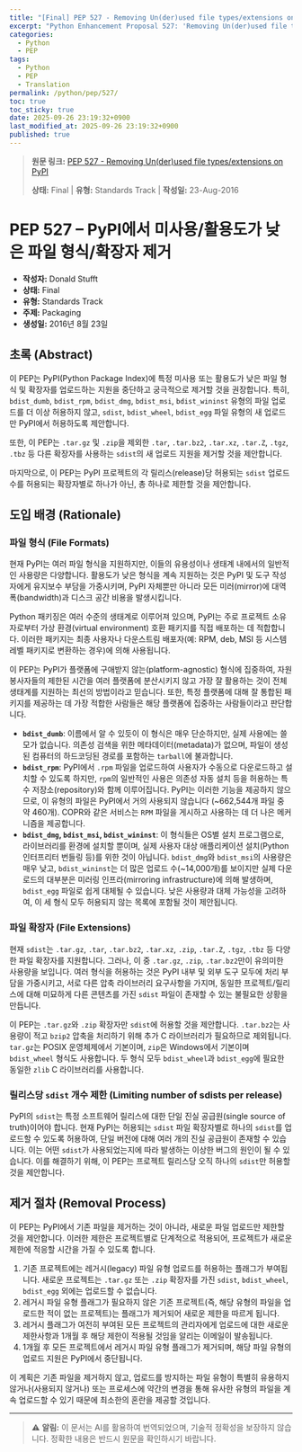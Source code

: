 ```yaml
---
title: "[Final] PEP 527 - Removing Un(der)used file types/extensions on PyPI"
excerpt: "Python Enhancement Proposal 527: 'Removing Un(der)used file types/extensions on PyPI'에 대한 한국어 번역입니다."
categories:
  - Python
  - PEP
tags:
  - Python
  - PEP
  - Translation
permalink: /python/pep/527/
toc: true
toc_sticky: true
date: 2025-09-26 23:19:32+0900
last_modified_at: 2025-09-26 23:19:32+0900
published: true
---
```

> **원문 링크:** [PEP 527 - Removing Un(der)used file types/extensions on PyPI](https://peps.python.org/pep-0527/)
>
> **상태:** Final | **유형:** Standards Track | **작성일:** 23-Aug-2016


# PEP 527 – PyPI에서 미사용/활용도가 낮은 파일 형식/확장자 제거

*   **작성자:** Donald Stufft
*   **상태:** Final
*   **유형:** Standards Track
*   **주제:** Packaging
*   **생성일:** 2016년 8월 23일

## 초록 (Abstract)

이 PEP는 PyPI(Python Package Index)에 특정 미사용 또는 활용도가 낮은 파일 형식 및 확장자를 업로드하는 지원을 중단하고 궁극적으로 제거할 것을 권장합니다. 특히, `bdist_dumb`, `bdist_rpm`, `bdist_dmg`, `bdist_msi`, `bdist_wininst` 유형의 파일 업로드를 더 이상 허용하지 않고, `sdist`, `bdist_wheel`, `bdist_egg` 파일 유형의 새 업로드만 PyPI에서 허용하도록 제안합니다.

또한, 이 PEP는 `.tar.gz` 및 `.zip`을 제외한 `.tar`, `.tar.bz2`, `.tar.xz`, `.tar.Z`, `.tgz`, `.tbz` 등 다른 확장자를 사용하는 `sdist`의 새 업로드 지원을 제거할 것을 제안합니다.

마지막으로, 이 PEP는 PyPI 프로젝트의 각 릴리스(release)당 허용되는 `sdist` 업로드 수를 허용되는 확장자별로 하나가 아닌, 총 하나로 제한할 것을 제안합니다.

## 도입 배경 (Rationale)

### 파일 형식 (File Formats)

현재 PyPI는 여러 파일 형식을 지원하지만, 이들의 유용성이나 생태계 내에서의 일반적인 사용량은 다양합니다. 활용도가 낮은 형식을 계속 지원하는 것은 PyPI 및 도구 작성자에게 유지보수 부담을 가중시키며, PyPI 자체뿐만 아니라 모든 미러(mirror)에 대역폭(bandwidth)과 디스크 공간 비용을 발생시킵니다.

Python 패키징은 여러 수준의 생태계로 이루어져 있으며, PyPI는 주로 프로젝트 소유자로부터 가상 환경(virtual environment) 호환 패키지를 직접 배포하는 데 적합합니다. 이러한 패키지는 최종 사용자나 다운스트림 배포자(예: RPM, deb, MSI 등 시스템 레벨 패키지로 변환하는 경우)에 의해 사용됩니다.

이 PEP는 PyPI가 플랫폼에 구애받지 않는(platform-agnostic) 형식에 집중하여, 자원 봉사자들의 제한된 시간을 여러 플랫폼에 분산시키지 않고 가장 잘 활용하는 것이 전체 생태계를 지원하는 최선의 방법이라고 믿습니다. 또한, 특정 플랫폼에 대해 잘 통합된 패키지를 제공하는 데 가장 적합한 사람들은 해당 플랫폼에 집중하는 사람들이라고 판단합니다.

*   **`bdist_dumb`**: 이름에서 알 수 있듯이 이 형식은 매우 단순하지만, 실제 사용에는 쓸모가 없습니다. 의존성 검색을 위한 메타데이터(metadata)가 없으며, 파일이 생성된 컴퓨터의 하드코딩된 경로를 포함하는 `tarball`에 불과합니다.
*   **`bdist_rpm`**: PyPI에서 `.rpm` 파일을 업로드하여 사용자가 수동으로 다운로드하고 설치할 수 있도록 하지만, `rpm`의 일반적인 사용은 의존성 자동 설치 등을 허용하는 특수 저장소(repository)와 함께 이루어집니다. PyPI는 이러한 기능을 제공하지 않으므로, 이 유형의 파일은 PyPI에서 거의 사용되지 않습니다 (~662,544개 파일 중 약 460개). COPR와 같은 서비스는 `RPM` 파일을 게시하고 사용하는 데 더 나은 메커니즘을 제공합니다.
*   **`bdist_dmg`, `bdist_msi`, `bdist_wininst`**: 이 형식들은 OS별 설치 프로그램으로, 라이브러리를 환경에 설치할 뿐이며, 실제 사용자 대상 애플리케이션 설치(Python 인터프리터 번들링 등)를 위한 것이 아닙니다. `bdist_dmg`와 `bdist_msi`의 사용량은 매우 낮고, `bdist_wininst`는 더 많은 업로드 수(~14,000개)를 보이지만 실제 다운로드의 대부분은 미러링 인프라(mirroring infrastructure)에 의해 발생하며, `bdist_egg` 파일로 쉽게 대체될 수 있습니다. 낮은 사용량과 대체 가능성을 고려하여, 이 세 형식 모두 허용되지 않는 목록에 포함될 것이 제안됩니다.

### 파일 확장자 (File Extensions)

현재 `sdist`는 `.tar.gz`, `.tar`, `.tar.bz2`, `.tar.xz`, `.zip`, `.tar.Z`, `.tgz`, `.tbz` 등 다양한 파일 확장자를 지원합니다. 그러나, 이 중 `.tar.gz`, `.zip`, `.tar.bz2`만이 유의미한 사용량을 보입니다. 여러 형식을 허용하는 것은 PyPI 내부 및 외부 도구 모두에 처리 부담을 가중시키고, 서로 다른 압축 라이브러리 요구사항을 가지며, 동일한 프로젝트/릴리스에 대해 미묘하게 다른 콘텐츠를 가진 `sdist` 파일이 존재할 수 있는 불필요한 상황을 만듭니다.

이 PEP는 `.tar.gz`와 `.zip` 확장자만 `sdist`에 허용할 것을 제안합니다. `.tar.bz2`는 사용량이 적고 `bzip2` 압축을 처리하기 위해 추가 C 라이브러리가 필요하므로 제외됩니다. `tar.gz`는 POSIX 운영체제에서 기본이며, `zip`은 Windows에서 기본이며 `bdist_wheel` 형식도 사용합니다. 두 형식 모두 `bdist_wheel`과 `bdist_egg`에 필요한 동일한 `zlib` C 라이브러리를 사용합니다.

### 릴리스당 `sdist` 개수 제한 (Limiting number of sdists per release)

PyPI의 `sdist`는 특정 소프트웨어 릴리스에 대한 단일 진실 공급원(single source of truth)이어야 합니다. 현재 PyPI는 허용되는 `sdist` 파일 확장자별로 하나의 `sdist`를 업로드할 수 있도록 허용하여, 단일 버전에 대해 여러 개의 진실 공급원이 존재할 수 있습니다. 이는 어떤 `sdist`가 사용되었는지에 따라 발생하는 이상한 버그의 원인이 될 수 있습니다. 이를 해결하기 위해, 이 PEP는 프로젝트 릴리스당 오직 하나의 `sdist`만 허용할 것을 제안합니다.

## 제거 절차 (Removal Process)

이 PEP는 PyPI에서 기존 파일을 제거하는 것이 아니라, 새로운 파일 업로드만 제한할 것을 제안합니다. 이러한 제한은 프로젝트별로 단계적으로 적용되어, 프로젝트가 새로운 제한에 적응할 시간을 가질 수 있도록 합니다.

1.  기존 프로젝트에는 레거시(legacy) 파일 유형 업로드를 허용하는 플래그가 부여됩니다. 새로운 프로젝트는 `.tar.gz` 또는 `.zip` 확장자를 가진 `sdist`, `bdist_wheel`, `bdist_egg` 외에는 업로드할 수 없습니다.
2.  레거시 파일 유형 플래그가 필요하지 않은 기존 프로젝트(즉, 해당 유형의 파일을 업로드한 적이 없는 프로젝트)는 플래그가 제거되어 새로운 제한을 따르게 됩니다.
3.  레거시 플래그가 여전히 부여된 모든 프로젝트의 관리자에게 업로드에 대한 새로운 제한사항과 1개월 후 해당 제한이 적용될 것임을 알리는 이메일이 발송됩니다.
4.  1개월 후 모든 프로젝트에서 레거시 파일 유형 플래그가 제거되며, 해당 파일 유형의 업로드 지원은 PyPI에서 중단됩니다.

이 계획은 기존 파일을 제거하지 않고, 업로드를 방지하는 파일 유형이 특별히 유용하지 않거나(사용되지 않거나) 또는 프로세스에 약간의 변경을 통해 유사한 유형의 파일을 계속 업로드할 수 있기 때문에 최소한의 혼란을 제공할 것입니다.

---

> ⚠️ **알림:** 이 문서는 AI를 활용하여 번역되었으며, 기술적 정확성을 보장하지 않습니다. 정확한 내용은 반드시 원문을 확인하시기 바랍니다.
